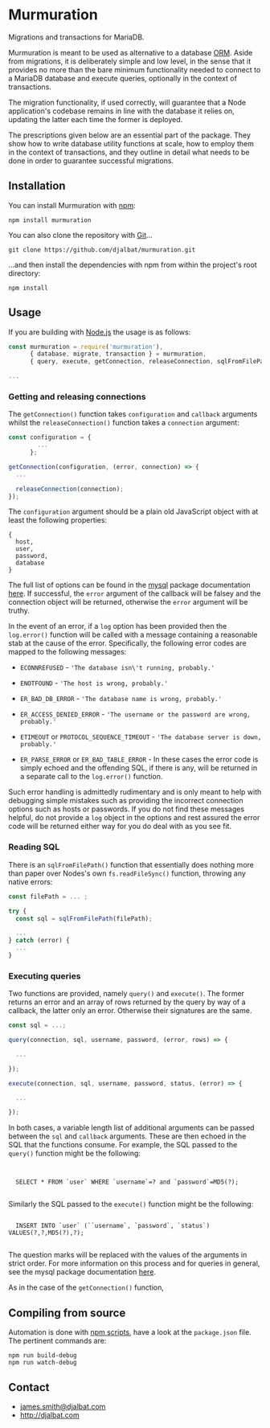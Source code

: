 # Murmuration

Migrations and transactions for MariaDB.

Murmuration is meant to be used as alternative to a database [ORM](https://en.wikipedia.org/wiki/Object-relational_mapping). Aside from migrations, it is deliberately simple and low level, in the sense that it provides no more than the bare minimum functionality needed to connect to a MariaDB database and execute queries, optionally in the context of transactions.

The migration functionality, if used correctly, will guarantee that a Node application's codebase remains in line with the database it relies on, updating the latter each time the former is deployed.

The prescriptions given below are an essential part of the package. They show how to write database utility functions at scale, how to employ them in the context of transactions, and they outline in detail what needs to be done in order to guarantee successful migrations.

## Installation

You can install Murmuration with [npm](https://www.npmjs.com/):

    npm install murmuration

You can also clone the repository with [Git](https://git-scm.com/)...

    git clone https://github.com/djalbat/murmuration.git

...and then install the dependencies with npm from within the project's root directory:

    npm install

## Usage

If you are building with [Node.js](http://nodejs.org) the usage is as follows:

```js
const murmuration = require('murmuration'),
      { database, migrate, transaction } = murmuration,
      { query, execute, getConnection, releaseConnection, sqlFromFilePath } = database;

...
```

### Getting and releasing connections

The `getConnection()` function takes `configuration` and `callback` arguments whilst the `releaseConnection()` function takes a `connection` argument:

```js
const configuration = {
        ...
      };

getConnection(configuration, (error, connection) => {
  ...

  releaseConnection(connection);
});
```
The `configuration` argument should be a plain old JavaScript object with at least the following properties:

```
{
  host,
  user,
  password,
  database
}
```
The full list of options can be found in the [mysql](https://github.com/mysqljs/mysql) package documentation [here](https://github.com/mysqljs/mysql#connection-options). If successful, the `error` argument of the callback will be falsey and the connection object will be returned, otherwise the `error` argument will be truthy.

In the event of an error, if a `log` option has been provided then the `log.error()` function will be called with a message containing a reasonable stab at the cause of the error. Specifically, the following error codes are mapped to the following messages:

* `ECONNREFUSED` - `'The database isn\'t running, probably.'`

* `ENOTFOUND` - `'The host is wrong, probably.'`

* `ER_BAD_DB_ERROR` - `'The database name is wrong, probably.'`

* `ER_ACCESS_DENIED_ERROR` - `'The username or the password are wrong, probably.'`

* `ETIMEOUT` or `PROTOCOL_SEQUENCE_TIMEOUT` - `'The database server is down, probably.'`

* `ER_PARSE_ERROR` or `ER_BAD_TABLE_ERROR` - In these cases the error code is simply echoed and the offending SQL, if there is any, will be returned in a separate call to the `log.error()` function.

Such error handling is admittedly rudimentary and is only meant to help with debugging simple mistakes such as providing the incorrect connection options such as hosts or passwords. If you do not find these messages helpful, do not provide a `log` object in the options and rest assured the error code will be returned either way for you do deal with as you see fit.

### Reading SQL

There is an `sqlFromFilePath()` function that essentially does nothing more than paper over Nodes's own `fs.readFileSync()` function, throwing any native errors:

```js
const filePath = ... ;

try {
  const sql = sqlFromFilePath(filePath);

  ...
} catch (error) {
  ...
}
```

### Executing queries

Two functions are provided, namely `query()` and `execute()`. The former returns an error and an array of rows returned by the query by way of a callback, the latter only an error. Otherwise their signatures are the same.

```js
const sql = ...;

query(connection, sql, username, password, (error, rows) => {

  ...

});

execute(connection, sql, username, password, status, (error) => {

  ...

});
```
In both cases, a variable length list of additional arguments can be passed between the `sql` and `callback` arguments. These are then echoed in the SQL that the functions consume. For example, the SQL passed to the `query()` function might be the following:

```


  SELECT * FROM `user` WHERE `username`=? and `password`=MD5(?);


```
Similarly the SQL passed to the `execute()` function might be the following:

```

  INSERT INTO `user` (``username`, `password`, `status`) VALUES(?,?,MD5(?),?);


```
The question marks will be replaced with the values of the arguments in strict order. For more information on this process and for queries in general, see the mysql package documentation [here](https://github.com/mysqljs/mysql#performing-queries).

As in the case of the `getConnection()` function,

## Compiling from source

Automation is done with [npm scripts](https://docs.npmjs.com/misc/scripts), have a look at the `package.json` file. The pertinent commands are:

    npm run build-debug
    npm run watch-debug
    
## Contact

- james.smith@djalbat.com
- http://djalbat.com
